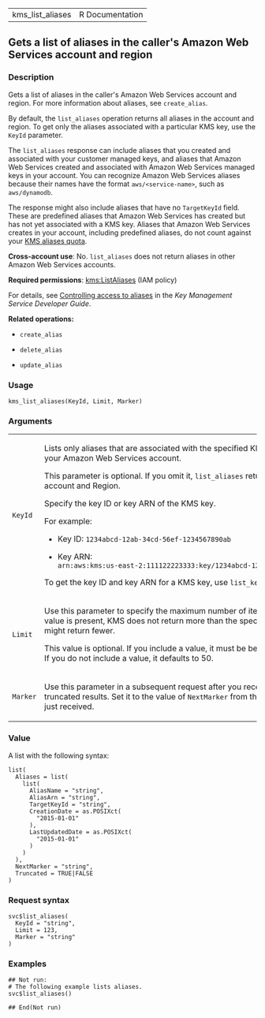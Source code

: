 <table style="width: 100%;">
<tbody>
<tr class="odd">
<td>kms_list_aliases</td>
<td style="text-align: right;">R Documentation</td>
</tr>
</tbody>
</table>

## Gets a list of aliases in the caller's Amazon Web Services account and region

### Description

Gets a list of aliases in the caller's Amazon Web Services account and
region. For more information about aliases, see `create_alias`.

By default, the `list_aliases` operation returns all aliases in the
account and region. To get only the aliases associated with a particular
KMS key, use the `KeyId` parameter.

The `list_aliases` response can include aliases that you created and
associated with your customer managed keys, and aliases that Amazon Web
Services created and associated with Amazon Web Services managed keys in
your account. You can recognize Amazon Web Services aliases because
their names have the format `⁠aws/<service-name>⁠`, such as
`aws/dynamodb`.

The response might also include aliases that have no `TargetKeyId`
field. These are predefined aliases that Amazon Web Services has created
but has not yet associated with a KMS key. Aliases that Amazon Web
Services creates in your account, including predefined aliases, do not
count against your [KMS aliases
quota](https://docs.aws.amazon.com/kms/latest/developerguide/limits.html#aliases-limit).

**Cross-account use**: No. `list_aliases` does not return aliases in
other Amazon Web Services accounts.

**Required permissions**:
[kms:ListAliases](https://docs.aws.amazon.com/kms/latest/developerguide/kms-api-permissions-reference.html)
(IAM policy)

For details, see [Controlling access to
aliases](https://docs.aws.amazon.com/kms/latest/developerguide/kms-alias.html#alias-access)
in the *Key Management Service Developer Guide*.

**Related operations:**

-   `create_alias`

-   `delete_alias`

-   `update_alias`

### Usage

    kms_list_aliases(KeyId, Limit, Marker)

### Arguments

<table>
<colgroup>
<col style="width: 35%" />
<col style="width: 65%" />
</colgroup>
<tbody>
<tr class="odd">
<td><code id="kms_list_aliases_:_KeyId">KeyId</code></td>
<td><p>Lists only aliases that are associated with the specified KMS
key. Enter a KMS key in your Amazon Web Services account.</p>
<p>This parameter is optional. If you omit it, <code>list_aliases</code>
returns all aliases in the account and Region.</p>
<p>Specify the key ID or key ARN of the KMS key.</p>
<p>For example:</p>
<ul>
<li><p>Key ID: <code
style="white-space: pre;">⁠1234abcd-12ab-34cd-56ef-1234567890ab⁠</code></p></li>
<li><p>Key ARN: <code
style="white-space: pre;">⁠arn:aws:kms:us-east-2:111122223333:key/1234abcd-12ab-34cd-56ef-1234567890ab⁠</code></p></li>
</ul>
<p>To get the key ID and key ARN for a KMS key, use
<code>list_keys</code> or <code>describe_key</code>.</p></td>
</tr>
<tr class="even">
<td><code id="kms_list_aliases_:_Limit">Limit</code></td>
<td><p>Use this parameter to specify the maximum number of items to
return. When this value is present, KMS does not return more than the
specified number of items, but it might return fewer.</p>
<p>This value is optional. If you include a value, it must be between 1
and 100, inclusive. If you do not include a value, it defaults to
50.</p></td>
</tr>
<tr class="odd">
<td><code id="kms_list_aliases_:_Marker">Marker</code></td>
<td><p>Use this parameter in a subsequent request after you receive a
response with truncated results. Set it to the value of
<code>NextMarker</code> from the truncated response you just
received.</p></td>
</tr>
</tbody>
</table>

### Value

A list with the following syntax:

    list(
      Aliases = list(
        list(
          AliasName = "string",
          AliasArn = "string",
          TargetKeyId = "string",
          CreationDate = as.POSIXct(
            "2015-01-01"
          ),
          LastUpdatedDate = as.POSIXct(
            "2015-01-01"
          )
        )
      ),
      NextMarker = "string",
      Truncated = TRUE|FALSE
    )

### Request syntax

    svc$list_aliases(
      KeyId = "string",
      Limit = 123,
      Marker = "string"
    )

### Examples

    ## Not run: 
    # The following example lists aliases.
    svc$list_aliases()

    ## End(Not run)
